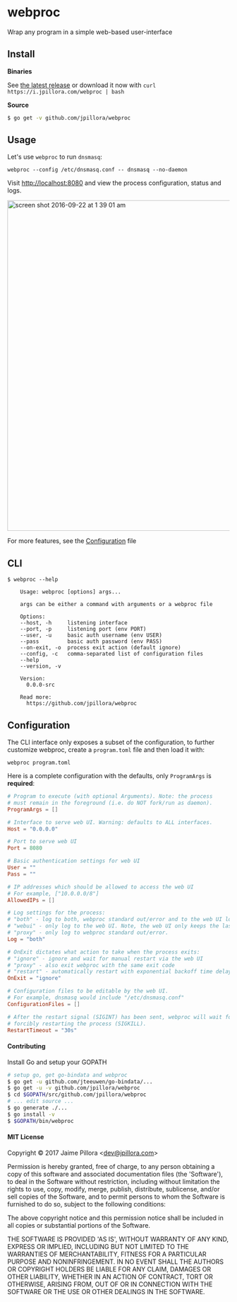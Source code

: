 # webproc

Wrap any program in a simple web-based user-interface

## Install

**Binaries**

See [the latest release](https://github.com/jpillora/webproc/releases/latest) or download it now with `curl https://i.jpillora.com/webproc | bash`

**Source**

``` sh
$ go get -v github.com/jpillora/webproc
```

## Usage

Let's use `webproc` to run `dnsmasq`:

```
webproc --config /etc/dnsmasq.conf -- dnsmasq --no-daemon
```

Visit [http://localhost:8080](http://localhost:8080) and view the process configuration, status and logs.

<img width="747" alt="screen shot 2016-09-22 at 1 39 01 am" src="https://cloud.githubusercontent.com/assets/633843/18718069/7d515392-8065-11e6-8ba5-86b6e59f3992.png">

For more features, see the [Configuration](#Configuration) file

## CLI

```
$ webproc --help

    Usage: webproc [options] args...

    args can be either a command with arguments or a webproc file

    Options:
    --host, -h     listening interface
    --port, -p     listening port (env PORT)
    --user, -u     basic auth username (env USER)
    --pass         basic auth password (env PASS)
    --on-exit, -o  process exit action (default ignore)
    --config, -c   comma-separated list of configuration files
    --help
    --version, -v

    Version:
      0.0.0-src

    Read more:
      https://github.com/jpillora/webproc

```

## Configuration

The CLI interface only exposes a subset of the configuration, to further customize
webproc, create a `program.toml` file and then load it with:

```
webproc program.toml
```

Here is a complete configuration with the defaults, only `ProgramArgs` is **required**:

[embedmd]:# (default.toml)
```toml
# Program to execute (with optional Arguments). Note: the process
# must remain in the foreground (i.e. do NOT fork/run as daemon).
ProgramArgs = []

# Interface to serve web UI. Warning: defaults to ALL interfaces.
Host = "0.0.0.0"

# Port to serve web UI
Port = 8080

# Basic authentication settings for web UI
User = ""
Pass = ""

# IP addresses which should be allowed to access the web UI
# For example, ["10.0.0.0/8"]
AllowedIPs = []

# Log settings for the process:
# "both" - log to both, webproc standard out/error and to the web UI log.
# "webui" - only log to the web UI. Note, the web UI only keeps the last 10k lines.
# "proxy" - only log to webproc standard out/error.
Log = "both"

# OnExit dictates what action to take when the process exits:
# "ignore" - ignore and wait for manual restart via the web UI
# "proxy" - also exit webproc with the same exit code
# "restart" - automatically restart with exponential backoff time delay between failed restarts
OnExit = "ignore"

# Configuration files to be editable by the web UI.
# For example, dnsmasq would include "/etc/dnsmasq.conf"
ConfigurationFiles = []

# After the restart signal (SIGINT) has been sent, webproc will wait for RestartTimeout before
# forcibly restarting the process (SIGKILL).
RestartTimeout = "30s"
```


#### Contributing

Install Go and setup your GOPATH

``` sh
# setup go, get go-bindata and webproc
$ go get -u github.com/jteeuwen/go-bindata/...
$ go get -u -v github.com/jpillora/webproc
$ cd $GOPATH/src/github.com/jpillora/webproc
# ... edit source ...
$ go generate ./...
$ go install -v
$ $GOPATH/bin/webproc
```

#### MIT License

Copyright © 2017 Jaime Pillora &lt;dev@jpillora.com&gt;

Permission is hereby granted, free of charge, to any person obtaining
a copy of this software and associated documentation files (the
'Software'), to deal in the Software without restriction, including
without limitation the rights to use, copy, modify, merge, publish,
distribute, sublicense, and/or sell copies of the Software, and to
permit persons to whom the Software is furnished to do so, subject to
the following conditions:

The above copyright notice and this permission notice shall be
included in all copies or substantial portions of the Software.

THE SOFTWARE IS PROVIDED 'AS IS', WITHOUT WARRANTY OF ANY KIND,
EXPRESS OR IMPLIED, INCLUDING BUT NOT LIMITED TO THE WARRANTIES OF
MERCHANTABILITY, FITNESS FOR A PARTICULAR PURPOSE AND NONINFRINGEMENT.
IN NO EVENT SHALL THE AUTHORS OR COPYRIGHT HOLDERS BE LIABLE FOR ANY
CLAIM, DAMAGES OR OTHER LIABILITY, WHETHER IN AN ACTION OF CONTRACT,
TORT OR OTHERWISE, ARISING FROM, OUT OF OR IN CONNECTION WITH THE
SOFTWARE OR THE USE OR OTHER DEALINGS IN THE SOFTWARE.